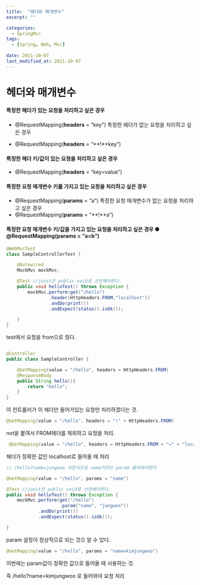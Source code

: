 ```yaml
---
title:  "헤더와 매개변수"
excerpt: ""

categories:
  - SpringMvc
tags:
  - [Spring, Web, Mvc]
 
date: 2021-10-07
last_modified_at: 2021-10-07
---
```




# 헤더와 매개변수



#### 특정한 헤더가 있는 요청을 처리하고 싶은 경우

- @RequestMapping(**headers** = “key”) 특정한 헤더가 없는 요청을 처리하고 싶은 경우

- @RequestMapping(**headers** = “**!**key”)



####  특정한 헤더 키/값이 있는 요청을 처리하고 싶은 경우

- @RequestMapping(**headers** = “key=value”)



####  특정한 요청 매개변수 키를 가지고 있는 요청을 처리하고 싶은 경우 

- @RequestMapping(**params** = “a”) 특정한 요청 매개변수가 없는 요청을 처리하고 싶은 경우
- @RequestMapping(**params** = “**!**a”)



#### 특정한 요청 매개변수 키/값을 가지고 있는 요청을 처리하고 싶은 경우 ● @RequestMapping(**params** = “a=b”)





```java
@WebMvcTest
class SampleControllerTest {

    @Autowired
    MockMvc mockMvc;

    @Test //junit은 public void로 선언해야한다.
    public void helloTest() throws Exception {
        mockMvc.perform(get("/hello")
                .header(HttpHeaders.FROM,"localhost"))
                .andDo(print())
                .andExpect(status().isOk());

    }
}
```

 test에서 요청을 from으로 줬다.



```java

@Controller
public class SampleController {

    @GetMapping(value = "/hello", headers = HttpHeaders.FROM)
    @ResponseBody
    public String hello(){
        return "hello";
    }
}

```

이 컨트롤러가 이 헤더만 들어가있는 요청만 처리하겠다는 것.



```java
@GetMapping(value = "/hello", headers = "!" + HttpHeaders.FROM)
```

not을 붙여서 FROM헤더를 제외하고 요청을 처리.



```java
 @GetMapping(value = "/hello", headers = HttpHeaders.FROM + "=" + "localhost")
```

헤더가 정확한 값인 localhost로 들어올 때 처리



```java
// /hello?name=jungwoo 이런식으로 name이라는 param 들어와야한다

@GetMapping(value = "/hello", params = "name")
```



```java
@Test //junit은 public void로 선언해야한다.
public void helloTest() throws Exception {
    mockMvc.perform(get("/hello")
                    .param("name", "jungwoo"))
            .andDo(print())
            .andExpect(status().isOk());

}
```

param 설정이 정상적으로 되는 것으 알 수 있다.





```java
@GetMapping(value = "/hello", params = "name=kimjungwoo")
```

이번에는 param값이 정확한 값으로 들어올 때 사용하는 것.

즉 /hello?name=kimjungwoo 로 들어와야 요청 처리





